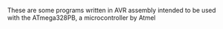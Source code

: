 These are some programs written in AVR assembly intended to be used with the ATmega328PB, a microcontroller by Atmel
